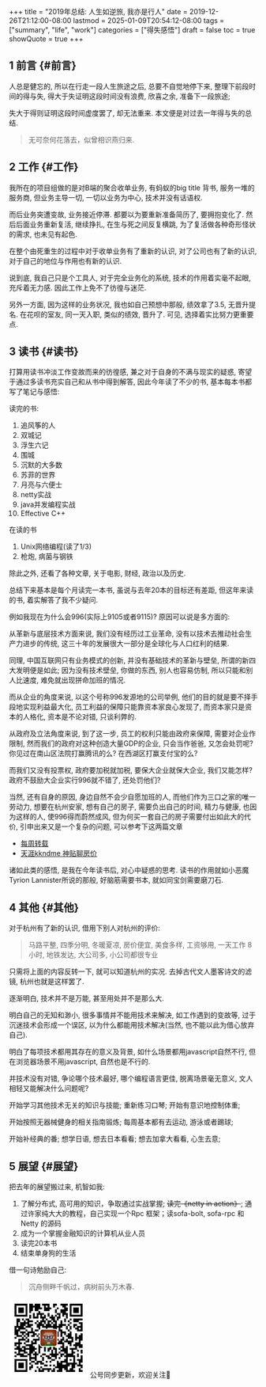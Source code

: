 +++
title = "2019年总结: 人生如逆旅, 我亦是行人"
date = 2019-12-26T21:12:00-08:00
lastmod = 2025-01-09T20:54:12-08:00
tags = ["summary", "life", "work"]
categories = ["得失感悟"]
draft = false
toc = true
showQuote = true
+++

## <span class="section-num">1</span> 前言 {#前言}

人总是健忘的, 所以在行走一段人生旅途之后, 总要不自觉地停下来,
整理下前段时间的得与失, 得大于失证明这段时间没有浪费, 欣喜之余,
准备下一段旅途;

失大于得则证明这段时间虚度罢了, 却无法重来.
本文便是对过去一年得与失的总结.

> 无可奈何花落去，似曾相识燕归来.


## <span class="section-num">2</span> 工作 {#工作}

我所在的项目组做的是对B端的聚合收单业务, 有蚂蚁的big title 背书,
服务一堆的服务商, 但业务主导一切, 一切以业务为中心, 技术并没有话语权.

而后业务突遭变故, 业务接近停滞. 都要以为要重新准备简历了, 要拥抱变化了.
然后后面业务重新复活, 继续挣扎, 在生与死之间反复横跳,
为了复活做各种奇形怪状的需求, 也未见有起色.

在整个由死重生的过程中对于收单业务有了重新的认识,
对了公司也有了新的认识, 对于自己的地位与作用也有新的认识.

说到底, 我自己只是个工具人, 对于完全业务化的系统, 技术的作用着实毫不起眼,
充斥着无力感. 因此工作上免不了彷徨与迷茫.

另外一方面, 因为这样的业务状况, 我也如自己预想中那般, 绩效拿了3.5, 无晋升提名.
在花呗的室友, 同一天入职, 类似的绩效, 晋升了. 可见, 选择着实比努力更重要点.


## <span class="section-num">3</span> 读书 {#读书}

打算用读书冲淡工作变故而来的彷徨感, 兼之对于自身的不满与现实的疑惑,
寄望于通过多读书充实自己和从书中得到解答, 因此今年读了不少的书,
基本每本书都写了笔记与感悟:

读完的书:

1.  追风筝的人
2.  双城记
3.  浮生六记
4.  围城
5.  沉默的大多数
6.  苏菲的世界
7.  月亮与六便士
8.  netty实战
9.  java并发编程实战
10. Effective C++

在读的书

1.  Unix网络编程(读了1/3)
2.  枪炮, 病菌与钢铁

除此之外, 还看了各种文章, 关于电影, 财经, 政治以及历史.

总结下来基本是每个月读完一本书, 虽说与去年20本的目标还有差距,
但这年来读的书, 着实解答了我不少疑问.

例如我现在为什么会996(实际上9105或者9115)? 原因可以说是多方面的:

从革新与底层技术方面来说, 我们没有经历过工业革命,
没有以技术去推动社会生产力进步的传统,
这三十年的发展很大一部分是全球化与人口红利的结果.

同理, 中国互联网只有业务模式的创新, 并没有基础技术的革新与壁垒,
所谓的新四大发明便是如此; 因为没有技术壁垒, 你做的东西, 别人也容易仿制,
所以只能和别人比速度, 难免就出现拼命加班的情况.

而从企业的角度来说, 以这个号称996发源地的公司举例,
他们的目的就是要不择手段地实现利益最大化,
员工利益的保障只能靠资本家良心发现了, 而资本家只是资本的人格化,
资本是不论对错, 只谈利弊的.

从政府及立法角度来说, 到了这一步, 员工的权利只能由政府来保障,
需要对企业作限制, 然而我们的政府对这种创造大量GDP的企业, 只会当作爸爸,
又怎会处罚呢? 你见过在南山区法院打赢腾讯的么? 在西湖区打赢支付宝的么?

而我们又没有投票权, 政府要加税就加税, 要保大企业就保大企业,
我们又能怎样? 政府不鼓励大企业实行996就不错了, 还处罚他们?

当然, 还有自身的原因, 身边自然不会少自愿加班的人,
而他们作为三口之家的唯一劳动力, 想要在杭州安家, 想有自己的房子,
需要负出自己的时间, 精力与健康, 也因为这样的人, 使996得而蔚然成风,
但为何买一套自己的房子需要付出如此大的代价, 引申出来又是一个复杂的问题,
可以参考下这两篇文章

-   [每周转载](https://program-think.blogspot.com/2013/03/weekly-share-42.html)
-   [天涯kkndme
    神贴聊房价](https://github.com/iambryanshen/kkndme_tianya)

诸如此类的感悟, 是我在今年读书后, 对心中疑惑的思考. 读书的作用就如小恶魔
Tyrion Lannister所说的那般, 好脑筋需要书本, 就如同宝剑需要磨刀石.


## <span class="section-num">4</span> 其他 {#其他}

对于杭州有了新的认识, 借用下别人对杭州的评价:

> 马路平整, 四季分明, 冬暖夏凉, 房价便宜, 美食多样, 工资够用, 一天工作 8
> 小时, 地铁发达, 大公司多, 小公司都很专业

只需将上面的内容反转一下, 就可以知道杭州的实况.
去掉古代文人墨客诗文的滤镜, 杭州也就是这样罢了.

逐渐明白, 技术并不是万能, 甚至用处并不是那么大.

明白自己的无知和渺小, 很多事情并不能用技术来解决, 如工作遇到的变故等,
过于沉迷技术会形成一个误区, 以为什么都能用技术解决(当然,
也不能以此为借心放弃自己).

明白了每项技术都用其存在的意义及背景, 如什么场景都用javascript自然不行, 但在浏览器场景不用javascript,
自然也是不行的.

并技术没有对错, 争论哪个技术最好, 哪个编程语言更佳, 脱离场景毫无意义, 文人相轻又能解决什么问题呢?

开始学习其他技术无关的知识与技能; 重新练习口琴; 开始有意识地控制体重;

开始按照无器械健身的相关指南锻炼; 每周基本都有去运动, 游泳或者踢球;

开始补经典的番; 想学日语, 想去日本看看; 想去加拿大看看, 心生去意;


## <span class="section-num">5</span> 展望 {#展望}

把去年的展望搬过来, 机智如我:

1.  了解分布式, 高可用的知识，争取通过实战掌握; ~~读完《netty in action》~~; 通过许家纯大大的教程，自己实现一个Rpc 框架；读sofa-bolt, sofa-rpc 和 Netty 的源码
2.  成为一个掌握金融知识的计算机从业人员
3.  读完20本书
4.  结束单身狗的生活

借一句诗勉励自己:

> 沉舟侧畔千帆过，病树前头万木春.

<div center class="qr-container">
<img src="/ox-hugo/qrcode_gh_e06d750e626f_1.jpg" alt="qrcode_gh_e06d750e626f_1.jpg" width="160px" height="160px" center="t" class="qr-container" />
公号同步更新，欢迎关注👻
</div>

